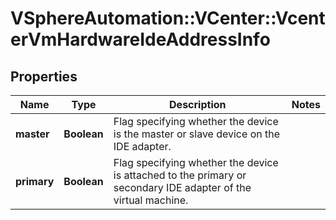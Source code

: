 # VSphereAutomation::VCenter::VcenterVmHardwareIdeAddressInfo

## Properties
Name | Type | Description | Notes
------------ | ------------- | ------------- | -------------
**master** | **Boolean** | Flag specifying whether the device is the master or slave device on the IDE adapter. | 
**primary** | **Boolean** | Flag specifying whether the device is attached to the primary or secondary IDE adapter of the virtual machine. | 


